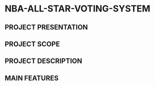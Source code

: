# NBA-ALL-STAR-VOTING-SYSTEM


## PROJECT PRESENTATION
## PROJECT SCOPE

## PROJECT DESCRIPTION

## MAIN FEATURES
